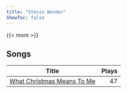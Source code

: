 ```yaml
---
title: "Stevie Wonder"
ShowToc: false
---
```


{{< more >}}

## Songs
Title | Plays 
----- | -----: 
[What Christmas Means To Me](/songs/what-christmas-means-to-me) | 47

